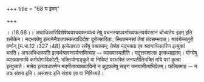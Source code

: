 +++
title = "68 य इमम्"

+++
  
  
।।18.68।। अथाधिकारिविशेषेष्ववश्यवक्तव्यत्वं तेषु
वचनस्यापवर्गाख्यफलपर्यवसानं चोच्यतेय इदम् इति श्लोकेन। मद्भक्तेषु
इत्यनेनैवातपस्कत्वादिदोषा दूरोत्सारिताः; स्थितमनसां तेषां
तदसम्भवात्। श्रावयेच्चतुरो वर्णान् \[म.भा.12।327।48\] इत्येतावता सर्वेषु
वक्तव्यम्; तेष्वेव मद्भक्ता एव श्रवणाधिकारिण इत्युक्तं भवति।
अत्रअभिधास्यति इत्यर्थश्रावणपर्यन्तमित्याह -- व्याख्यास्यतीति।
यद्वृत्तवशात्सः इत्यध्याहृतम्। योग्येषु व्याख्यानमपि कर्मयोगादिकोटौ;
भक्तियोगाङ्कुरे वा निविष्टं परभक्तिं जनयतीतिभक्तिं मयि परां कृत्वा
इत्युच्यते। मामेव इत्यवधारणेन मद्गीताव्याख्यायिनो न क्षुद्रफलेषु सङ्गं
जनयामीत्यभिप्रेतम्। फलितमाह -- न तत्र संशय इति। असंशयः इति संशय एव वा
निषिध्यते।  
  
